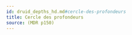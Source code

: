 ```yaml
---
id: druid_depths_hd.md#cercle-des-profondeurs
title: Cercle des profondeurs
source: (MDR p150)
---
```


